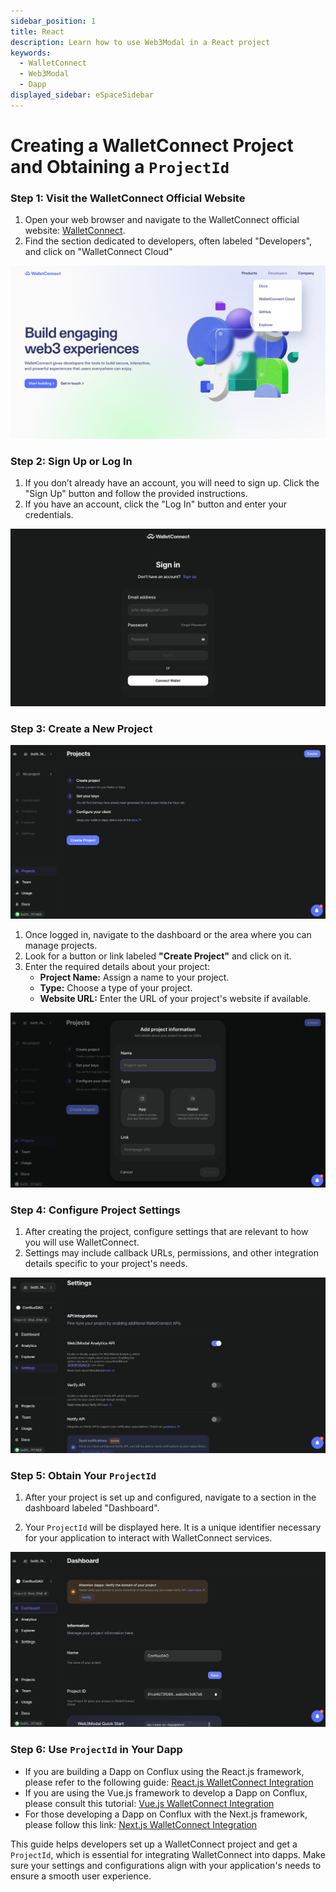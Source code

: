 ```yaml
---
sidebar_position: 1
title: React
description: Learn how to use Web3Modal in a React project
keywords:
  - WalletConnect
  - Web3Modal
  - Dapp
displayed_sidebar: eSpaceSidebar
---
```


# Creating a WalletConnect Project and Obtaining a `ProjectId`

### Step 1: Visit the WalletConnect Official Website

1. Open your web browser and navigate to the WalletConnect official website: [WalletConnect](https://walletconnect.com).
2. Find the section dedicated to developers, often labeled "Developers", and click on "WalletConnect Cloud"

[![Website](../img/walletconnect-website.png)](../img/walletconnect-website.png)

### Step 2: Sign Up or Log In

1. If you don’t already have an account, you will need to sign up. Click the "Sign Up" button and follow the provided instructions.
2. If you have an account, click the "Log In" button and enter your credentials.

[![Sign In](../img/walletconnect-sign-in.png)](../img/walletconnect-sign-in.png)

### Step 3: Create a New Project

[![Create Project](../img/walletconnect-create.png)](../img/walletconnect-create.png)

1. Once logged in, navigate to the dashboard or the area where you can manage projects.
2. Look for a button or link labeled **"Create Project"** and click on it.
3. Enter the required details about your project:
   - **Project Name:** Assign a name to your project.
   - **Type:** Choose a type of your project.
   - **Website URL:** Enter the URL of your project's website if available.

[![Create Project Detail](../img/walletconnect-create-detail.png)](../img/walletconnect-create-detail.png)

### Step 4: Configure Project Settings

1. After creating the project, configure settings that are relevant to how you will use WalletConnect.
2. Settings may include callback URLs, permissions, and other integration details specific to your project's needs.

[![Project Settings](../img/walletconnect-settings.png)](../img/walletconnect-settings.png)

### Step 5: Obtain Your `ProjectId`

1. After your project is set up and configured, navigate to a section in the dashboard labeled "Dashboard".

2. Your `ProjectId` will be displayed here. It is a unique identifier necessary for your application to interact with WalletConnect services.

[![Project Dashboard](../img/walletconnect-dashboard.png)](../img/walletconnect-dashboard.png)

### Step 6: Use `ProjectId` in Your Dapp

- If you are building a Dapp on Conflux using the React.js framework, please refer to the following guide: [React.js WalletConnect Integration](/docs/espace/tutorials/walletConnect/reactjs)
- If you are using the Vue.js framework to develop a Dapp on Conflux, please consult this tutorial: [Vue.js WalletConnect Integration](/docs/espace/tutorials/walletConnect/vuejs)
- For those developing a Dapp on Conflux with the Next.js framework, please follow this link: [Next.js WalletConnect Integration](/docs/espace/tutorials/walletConnect/nextjs)

This guide helps developers set up a WalletConnect project and get a `ProjectId`, which is essential for integrating WalletConnect into dapps. Make sure your settings and configurations align with your application's needs to ensure a smooth user experience.
